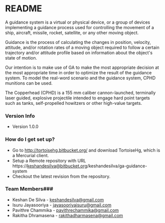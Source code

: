 # README #

A guidance system is a virtual or physical device, or a group of devices implementing a guidance process used for controlling the movement of a ship, aircraft, missile, rocket, satellite, or any other moving object.

Guidance is the process of calculating the changes in position, velocity, attitude, and/or rotation rates of a moving object required to follow a certain trajectory and/or attitude profile based on information about the object's state of motion.

Our intention is to make use of GA to make the most appropriate decision at the most appropriate time in order to optimize the result of the guidance system. To model the real-word scenario and the guidance system, CPHD munitions can be used.

The Copperhead (CPHD) is a 155 mm caliber cannon-launched, terminally laser guided, explosive projectile intended to engage hard point targets such as tanks, self-propelled howitzers or other high-value targets.

### Version Info ###

* Version 1.0.0

### How do I get set up? ###

* Go to http://tortoisehg.bitbucket.org/ and download TortoiseHg, which is a Mercurial client.
* Setup a Remote repository with URL https://keshandesilva@bitbucket.org/keshandesilva/ga-guidance-system
* Checkout the latest revision from the repository.

### Team Members###

* Keshan De Silva - keshandesilva@gmail.com
* Isuru Jayasooriya - jayasooriyaisuru@gmail.com
* Pavithre Chammika - pavithrechammika@gmail.com
* Rakitha Dhramasena - rakithadharmasena@gmail.com
